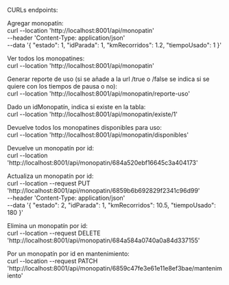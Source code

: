 CURLs endpoints:   

Agregar monopatín:   
curl --location 'http://localhost:8001/api/monopatin' \
--header 'Content-Type: application/json' \
--data '{
"estado": 1,
"idParada": 1,
"kmRecorridos": 1.2,
"tiempoUsado": 1
}'   
   
Ver todos los monopatines:   
curl --location 'http://localhost:8001/api/monopatin'   
   
Generar reporte de uso (si se añade a la url /true o /false se indica si se quiere con los tiempos de pausa o no):   
curl --location 'http://localhost:8001/api/monopatin/reporte-uso'   
   
Dado un idMonopatín, indica si existe en la tabla:   
curl --location 'http://localhost:8001/api/monopatin/existe/1'   
   
Devuelve todos los monopatines disponibles para uso:   
curl --location 'http://localhost:8001/api/monopatin/disponibles'   
   
Devuelve un monopatín por id:   
curl --location 'http://localhost:8001/api/monopatin/684a520ebf16645c3a404173'   
   
Actualiza un monopatín por id:   
curl --location --request PUT 'http://localhost:8001/api/monopatin/6859b6b692829f2341c96d99' \
--header 'Content-Type: application/json' \
--data '{
"estado": 2,
"idParada": 1,
"kmRecorridos": 10.5,
"tiempoUsado": 180
}'   
   
Elimina un monopatín por id:   
curl --location --request DELETE 'http://localhost:8001/api/monopatin/684a584a0740a0a84d337155'   
   
Por un monopatín por id en mantenimiento:   
curl --location --request PATCH 'http://localhost:8001/api/monopatin/6859c47fe3e61e11e8ef3bae/mantenimiento'